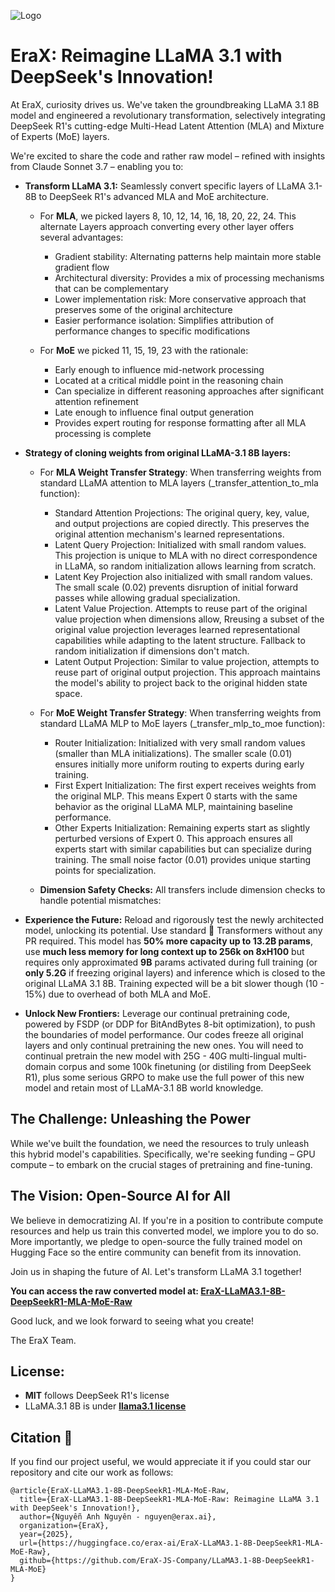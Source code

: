 <p align="left">
  <img src="https://cdn-uploads.huggingface.co/production/uploads/63d8d8879dfcfa941d4d7cd9/GsQKdaTyn2FFx_cZvVHk3.png" alt="Logo">
</p>

# EraX: Reimagine LLaMA 3.1 with DeepSeek's Innovation!

At EraX, curiosity drives us. We've taken the groundbreaking LLaMA 3.1 8B model and engineered a revolutionary transformation, selectively integrating DeepSeek R1's cutting-edge Multi-Head Latent Attention (MLA) and Mixture of Experts (MoE) layers.

We're excited to share the code and rather raw model – refined with insights from Claude Sonnet 3.7 – enabling you to:

*   **Transform LLaMA 3.1:** Seamlessly convert specific layers of LLaMA 3.1-8B to DeepSeek R1's advanced MLA and MoE architecture.
    * For **MLA**, we picked layers 8, 10, 12, 14, 16, 18, 20, 22, 24. This alternate Layers approach converting every other layer offers several advantages:
        - Gradient stability: Alternating patterns help maintain more stable gradient flow
        - Architectural diversity: Provides a mix of processing mechanisms that can be complementary
        - Lower implementation risk: More conservative approach that preserves some of the original architecture
        - Easier performance isolation: Simplifies attribution of performance changes to specific modifications
        
    * For **MoE** we picked 11, 15, 19, 23 with the rationale:
        - Early enough to influence mid-network processing
        - Located at a critical middle point in the reasoning chain
        - Can specialize in different reasoning approaches after significant attention refinement
        - Late enough to influence final output generation
        - Provides expert routing for response formatting after all MLA processing is complete

*   **Strategy of cloning weights from original LLaMA-3.1 8B layers:**

    * For **MLA Weight Transfer Strategy**: When transferring weights from standard LLaMA attention to MLA layers (_transfer_attention_to_mla function):   
        - Standard Attention Projections: The original query, key, value, and output projections are copied directly. This preserves the original attention mechanism's learned representations.
        - Latent Query Projection: Initialized with small random values. This projection is unique to MLA with no direct correspondence in LLaMA, so random initialization allows learning from scratch.
        - Latent Key Projection also initialized with small random values. The small scale (0.02) prevents disruption of initial forward passes while allowing gradual specialization.
        - Latent Value Projection. Attempts to reuse part of the original value projection when dimensions allow, Rreusing a subset of the original value projection leverages learned representational capabilities while adapting to the latent structure. Fallback to random initialization if dimensions don't match.
        - Latent Output Projection: Similar to value projection, attempts to reuse part of original output projection. This approach maintains the model's ability to project back to the original hidden state space.

    * For **MoE Weight Transfer Strategy**:  When transferring weights from standard LLaMA MLP to MoE layers (_transfer_mlp_to_moe function):
        - Router Initialization: Initialized with very small random values (smaller than MLA initializations). The smaller scale (0.01) ensures initially more uniform routing to experts during early training.
        - First Expert Initialization: The first expert receives weights from the original MLP. This means Expert 0 starts with the same behavior as the original LLaMA MLP, maintaining baseline performance.
        - Other Experts Initialization: Remaining experts start as slightly perturbed versions of Expert 0. This approach ensures all experts start with similar capabilities but can specialize during training. The small noise factor (0.01) provides unique starting points for specialization.

    * **Dimension Safety Checks:** All transfers include dimension checks to handle potential mismatches:

*   **Experience the Future:** Reload and rigorously test the newly architected model, unlocking its potential. Use standard 🤗 Transformers without any PR required. This model has **50% more capacity up to 13.2B params**, use **much less memory for long context up to 256k on 8xH100** but requires only approximated **9B** params activated during full training (or **only 5.2G** if freezing original layers) and inference which is closed to the original LLaMA 3.1 8B. Training expected will be a bit slower though (10 - 15%) due to overhead of both MLA and MoE.
  
*   **Unlock New Frontiers:** Leverage our continual pretraining code, powered by FSDP (or DDP for BitAndBytes 8-bit optimization), to push the boundaries of model performance. Our codes freeze all original layers and only continual pretraining the new ones. You will need to continual pretrain the new model with 25G - 40G multi-lingual multi-domain corpus and some 100k finetuning (or distiling from DeepSeek R1), plus some serious GRPO to make use the full power of this new model and retain most of LLaMA-3.1 8B world knowledge.

## The Challenge: Unleashing the Power

While we've built the foundation, we need the resources to truly unleash this hybrid model's capabilities. Specifically, we're seeking funding – GPU compute – to embark on the crucial stages of pretraining and fine-tuning.

## The Vision: Open-Source AI for All

We believe in democratizing AI. If you're in a position to contribute compute resources and help us train this converted model, we implore you to do so. More importantly, we pledge to open-source the fully trained model on Hugging Face so the entire community can benefit from its innovation.

Join us in shaping the future of AI. Let's transform LLaMA 3.1 together!

**You can access the raw converted model at: [EraX-LLaMA3.1-8B-DeepSeekR1-MLA-MoE-Raw](https://huggingface.co/erax-ai/EraX-LLaMA3.1-8B-DeepSeekR1-MLA-MoE-Raw)**

Good luck, and we look forward to seeing what you create!

The EraX Team.

## License:
- **MIT** follows DeepSeek R1's license
- LLaMA.3.1 8B is under **[llama3.1 license](https://huggingface.co/meta-llama/Llama-3.3-70B-Instruct/blob/main/LICENSE)**

## Citation 📝
<!-- title={EraX-LLaMA3.1-8B-DeepSeekR1-MLA-MoE-Raw: Reimagine LLaMA 3.1 with DeepSeek's Innovation!},
  author={Nguyễn Anh Nguyên},
  organization={EraX},
  year={2025},
  url={https://huggingface.co/erax-ai/EraX-LLaMA3.1-8B-DeepSeekR1-MLA-MoE-Raw},
  github={https://github.com/EraX-JS-Company/LLaMA3.1-8B-DeepSeekR1-MLA-MoE/tree/main} -->
  
If you find our project useful, we would appreciate it if you could star our repository and cite our work as follows:
```
@article{EraX-LLaMA3.1-8B-DeepSeekR1-MLA-MoE-Raw,
  title={EraX-LLaMA3.1-8B-DeepSeekR1-MLA-MoE-Raw: Reimagine LLaMA 3.1 with DeepSeek's Innovation!},
  author={Nguyễn Anh Nguyên - nguyen@erax.ai},
  organization={EraX},
  year={2025},
  url={https://huggingface.co/erax-ai/EraX-LLaMA3.1-8B-DeepSeekR1-MLA-MoE-Raw},
  github={https://github.com/EraX-JS-Company/LLaMA3.1-8B-DeepSeekR1-MLA-MoE}
}
```
